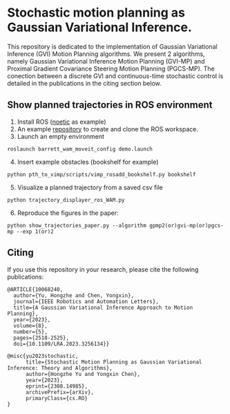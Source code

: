 # Stochastic motion planning as Gaussian Variational Inference.
This repository is dedicated to the implementation of Gaussian Variational Inference (GVI) Motion Planning algorithms. We present 2 algorithms, namely Gaussian Variational Inference Motion Planning (GVI-MP) and Proximal Gradient Covariance Steering Motion Planning (PGCS-MP). The conection between a discrete GVI and continuous-time stochastic control is detailed in the publications in the citing section below.

## Show planned trajectories in ROS environment
1. Install ROS ([noetic](http://wiki.ros.org/noetic/Installation/Ubuntu) as example)
2. An example [repository](https://github.com/hzyu17/moveit_wam_ros_noetic) to create and clone the ROS workspace. 
3. Launch an empty environment
```
roslaunch barrett_wam_moveit_config demo.launch
```
4. Insert example obstacles (bookshelf for example)
```
python pth_to_vimp/scripts/vimp_rosadd_bookshelf.py bookshelf
```
5. Visualize a planned trajectory from a saved csv file
```
python trajectory_displayer_ros_WAM.py
```
6. Reproduce the figures in the paper:
```
python show_trajectories_paper.py --algorithm gpmp2(or)gvi-mp(or)pgcs-mp --exp 1(or)2
```

## Citing
If you use this repository in your research, please cite the following publications:
```
@ARTICLE{10068240,
  author={Yu, Hongzhe and Chen, Yongxin},
  journal={IEEE Robotics and Automation Letters}, 
  title={A Gaussian Variational Inference Approach to Motion Planning}, 
  year={2023},
  volume={8},
  number={5},
  pages={2518-2525},
  doi={10.1109/LRA.2023.3256134}}
```
```
@misc{yu2023stochastic,
      title={Stochastic Motion Planning as Gaussian Variational Inference: Theory and Algorithms}, 
      author={Hongzhe Yu and Yongxin Chen},
      year={2023},
      eprint={2308.14985},
      archivePrefix={arXiv},
      primaryClass={cs.RO}
}
```
